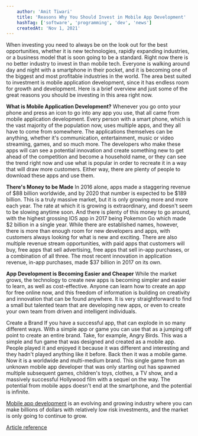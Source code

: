 ```yaml
---
    author: 'Amit Tiwari'
    title: 'Reasons Why You Should Invest in Mobile App Development'
    hashTag: ['software', 'programming', 'dev', 'news']
    createdAt: 'Nov 1, 2021'
---
```


When investing you need to always be on the look out for the best opportunities, whether it is new technologies, rapidly expanding industries, or a business model that is soon going to be a standard. Right now there is no better industry to invest in than mobile tech. Everyone is walking around day and night with a smartphone in their pocket, and it is becoming one of the biggest and most profitable industries in the world. The area best suited to investment is mobile application development, since it has endless room for growth and development. Here is a brief overview and just some of the great reasons you should be investing in this area right now.

**What is Mobile Application Development?** Whenever you go onto your phone and press an icon to go into any app you use, that all came from mobile application development. Every person with a smart phone, which is the vast majority of the population now, uses multiple apps, and they all have to come from somewhere. The applications themselves can be anything, whether it's communication, entertainment, music or video streaming, games, and so much more. The developers who make these apps will can see a potential innovation and create something new to get ahead of the competition and become a household name, or they can see the trend right now and use what is popular in order to recreate it in a way that will draw more customers. Either way, there are plenty of people to download these apps and use them.

**There's Money to be Made** In 2016 alone, apps made a staggering revenue of $88 billion worldwide, and by 2020 that number is expected to be $189 billion. This is a truly massive market, but it is only growing more and more each year. The rate at which it is growing is extraordinary, and doesn't seem to be slowing anytime soon. And there is plenty of this money to go around, with the highest grossing IOS app in 2017 being Pokemon Go which made $2 billion in a single year. While there are established names, however, there is more than enough room for new developers and apps, with customers always looking for what is new and exciting. There are also multiple revenue stream opportunities, with paid apps that customers will buy, free apps that sell advertising, free apps that sell in-app purchases, or a combination of all three. The most recent innovation in application revenue, in-app purchases, made $37 billion in 2017 on its own.

**App Development is Becoming Easier and Cheaper** While the market grows, the technology to create new apps is becoming simpler and easier to learn, as well as cost-effective. Anyone can learn how to create an app for free online now, and this freedom of information is building on creativity and innovation that can be found anywhere. It is very straightforward to find a small but talented team that are developing new apps, or even to create your own team from driven and intelligent individuals.

Create a Brand If you have a successful app, that can explode in so many different ways. With a simple app or game you can use that as a jumping off point to create an entire brand. Take, for example, Angry Birds. This was a simple and fun game that was designed and created as a mobile app. People played it and enjoyed it because it was different and interesting and they hadn't played anything like it before. Back then it was a mobile game. Now it is a worldwide and multi-medium brand. This single game from an unknown mobile app developer that was only starting out has spawned multiple subsequent games, children's toys, clothes, a TV show, and a massively successful Hollywood film with a sequel on the way. The potential from mobile apps doesn't end at the smartphone, and the potential is infinite.

[Mobile app development](https://jumpgrowth.com/mobile-apps/) is an evolving and growing industry where you can make billions of dollars with relatively low risk investments, and the market is only going to continue to grow.

[Article reference](https://www.amazines.com/Software/article_detail.cfm/6256727?articleid=6256727)
